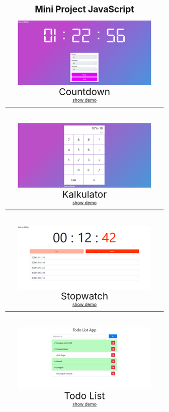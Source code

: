 <!DOCTYPE html>
<html lang="en">
<head>
    <meta charset="UTF-8">
    <meta http-equiv="X-UA-Compatible" content="IE=edge">
    <meta name="viewport" content="width=device-width, initial-scale=1.0">
    <title>Document</title>
</head>
<body>
    <div style="text-align: center">
        <h1>Mini Project JavaScript</h1>
        <figure>
            <img src="countdown.png" alt="" width="780">
            <figcaption style="font-size: 30px">Countdown</figcaption>
            <a target="_blank" href="https://raw.githack.com/ryanm1928/Mini_Project_JavaScript/master/CountDown/index.html">show demo</a>
        </figure>
        <hr>
        <figure style="margin-top: 50px">
            <img src="kalkulator.png" alt="" width="780">
            <figcaption style="font-size: 30px">Kalkulator</figcaption>
            <a target="_blank" href="https://raw.githack.com/ryanm1928/Mini_Project_JavaScript/master/Kalkulator/index.html">show demo</a>
        </figure>
        <hr>
        <figure style="margin-top: 50px">
            <img src="stopwatch.png" alt="" width="780">
            <figcaption style="font-size: 30px">Stopwatch</figcaption>
            <a target="_blank" href="https://raw.githack.com/ryanm1928/Mini_Project_JavaScript/master/Stopwatch/index.html">show demo</a>
        </figure>
        <hr>
        <figure style="margin-top: 50px">
            <img src="todolistApp.jpg" alt="" width="780">
            <figcaption style="font-size: 30px">Todo List</figcaption>
            <a target="_blank" href="https://raw.githack.com/ryanm1928/Mini_Project_JavaScript/master/TodoListApp/index.html">show demo</a>
        </figure>
    </div>
</body>
</html>
